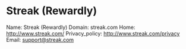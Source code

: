 
# Streak (Rewardly)

Name: Streak (Rewardly)
Domain: streak.com
Home: http://www.streak.com/
Privacy_policy: http://www.streak.com/privacy
Email: support@streak.com
